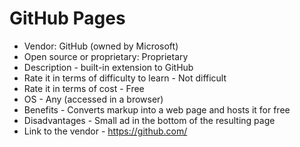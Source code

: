 # GitHub Pages
* Vendor: GitHub (owned by Microsoft)
* Open source or proprietary: Proprietary
* Description - built-in extension to GitHub
* Rate it in terms of difficulty to learn - Not difficult
* Rate it in terms of cost - Free
* OS - Any (accessed in a browser) 
* Benefits - Converts markup into a web page and hosts it for free
* Disadvantages - Small ad in the bottom of the resulting page
* Link to the vendor - https://github.com/
